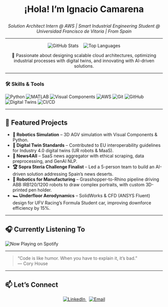 <!-- 👋 Welcome Section -->
<h1 align="center">
 
  ¡Hola! I’m **Ignacio Camarena**
</h1>
<p align="center">
  <i>Solution Architect Intern @ AWS | Smart Industrial Engineering Student @ Universidad Francisco de Vitoria | From Spain</i>
</p>

---

<!-- 📊 GitHub Stats & Top Languages -->
<p align="center">
  <img src="https://github-readme-stats.vercel.app/api?username=YOUR_GITHUB_USERNAME&show_icons=true&theme=radical" alt="GitHub Stats" />
  &nbsp;&nbsp;
  <img src="https://github-readme-stats.vercel.app/api/top-langs/?username=YOUR_GITHUB_USERNAME&layout=compact&theme=radical" alt="Top Languages" />
</p>
<p align="center">
  🚀 Passionate about designing scalable cloud architectures, optimizing industrial processes with digital twins, and innovating with AI-driven solutions.
</p>

---

### 🛠️ Skills & Tools
<p float="left">
  <img src="https://img.shields.io/badge/Python-3776AB?style=for-the-badge&logo=python" alt="Python" />
  <img src="https://img.shields.io/badge/MATLAB-0076A8?style=for-the-badge&logo=mathworks" alt="MATLAB" />
  <img src="https://img.shields.io/badge/Visual%20Components-44CC11?style=for-the-badge" alt="Visual Components" />
  <img src="https://img.shields.io/badge/AWS-232F3E?style=for-the-badge&logo=amazonaws&logoColor=white" alt="AWS" />
  <img src="https://img.shields.io/badge/Git-F05032?style=for-the-badge&logo=git" alt="Git" />
  <img src="https://img.shields.io/badge/GitHub-181717?style=for-the-badge&logo=github" alt="GitHub" />
  <img src="https://img.shields.io/badge/Digital%20Twins-00BCD7?style=for-the-badge" alt="Digital Twins" />
  <img src="https://img.shields.io/badge/CI%2FCD-009688?style=for-the-badge" alt="CI/CD" />
</p>

---

## 🚀 Featured Projects
- **🚗 Robotics Simulation** – 3D AGV simulation with Visual Components & Python.  
- **🔄 Digital Twin Standards** – Contributed to EU interoperability guidelines for Industry 4.0 digital twins (UR robots & MaaS).  
- **📰 News4All** – SaaS news aggregator with ethical scraping, data preprocessing, and GenAI NLP.  
- **🏆 Sopra Steria Challenge Finalist** – Led a 5-person team to build an AI-driven solution addressing Spain’s news deserts.  
- **🤖 Robotics for Manufacturing** – Grasshopper-to-Rhino pipeline driving ABB IRB120/1200 robots to draw complex portraits, with custom 3D-printed pen holder.  
- **🏎️ Underfloor Aerodynamics** – SolidWorks & CFD (ANSYS Fluent) design for UFV Racing’s Formula Student car, improving downforce efficiency by 15%.

---

## 🎧 Currently Listening To
<img align="center" src="https://spotify-readme-juke.vercel.app/api/now-playing" alt="Now Playing on Spotify" />

---

> “Code is like humor. When you have to explain it, it’s bad.”  
> ― Cory House

---

## 📫 Let’s Connect
<p align="center">
  <a href="https://linkedin.com/in/ignacio-camarena">
    <img src="https://img.shields.io/badge/LinkedIn-0A66C2?style=for-the-badge&logo=linkedin&logoColor=white" alt="LinkedIn"/>
  </a>
  &nbsp;
  <a href="mailto:igna.camarena@gmail.com">
    <img src="https://img.shields.io/badge/Email-D14836?style=for-the-badge&logo=gmail&logoColor=white" alt="Email"/>
  </a>
</p>
